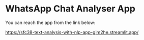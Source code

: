 # WhatsApp Chat Analyser App

You can reach the app from the link below:

https://sfc38-text-analysis-with-nlp-app-gim2he.streamlit.app/
